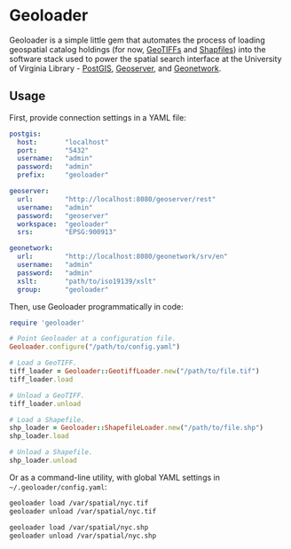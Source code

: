 # Geoloader

Geoloader is a simple little gem that automates the process of loading geospatial catalog holdings (for now, [GeoTIFFs][geotiff] and [Shapfiles][shapefile]) into the software stack used to power the spatial search interface at the University of Virginia Library - [PostGIS][postgis], [Geoserver][geoserver], and [Geonetwork][geonetwork].

## Usage

First, provide connection settings in a YAML file:

```yaml
postgis:
  host:       "localhost"
  port:       "5432"
  username:   "admin"
  password:   "admin"
  prefix:     "geoloader"

geoserver:
  url:        "http://localhost:8080/geoserver/rest"
  username:   "admin"
  password:   "geoserver"
  workspace:  "geoloader"
  srs:        "EPSG:900913"

geonetwork:
  url:        "http://localhost:8080/geonetwork/srv/en"
  username:   "admin"
  password:   "admin"
  xslt:       "path/to/iso19139/xslt"
  group:      "geoloader"
```

Then, use Geoloader programmatically in code:

```ruby
require 'geoloader'

# Point Geoloader at a configuration file.
Geoloader.configure("/path/to/config.yaml")

# Load a GeoTIFF.
tiff_loader = Geoloader::GeotiffLoader.new("/path/to/file.tif")
tiff_loader.load

# Unload a GeoTIFF.
tiff_loader.unload

# Load a Shapefile.
shp_loader = Geoloader::ShapefileLoader.new("/path/to/file.shp")
shp_loader.load

# Unload a Shapefile.
shp_loader.unload
```

Or as a command-line utility, with global YAML settings in `~/.geoloader/config.yaml`:

```bash
geoloader load /var/spatial/nyc.tif
geoloader unload /var/spatial/nyc.tif
```

```bash
geoloader load /var/spatial/nyc.shp
geoloader unload /var/spatial/nyc.shp
```

[geotiff]: http://en.wikipedia.org/wiki/Geotiff
[shapefile]: http://en.wikipedia.org/wiki/Shapefile
[postgis]: http://postgis.net/
[geoserver]: http://geoserver.org/
[geonetwork]: http://geoserver.org/
